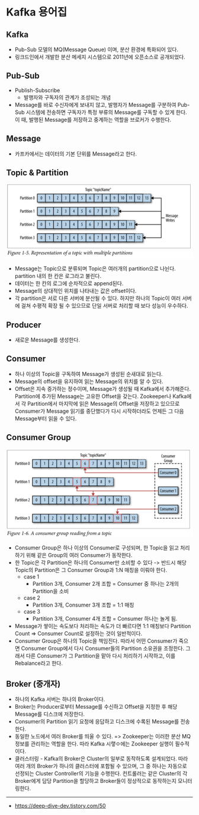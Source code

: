 # Kafka 용어집

## Kafka

- Pub-Sub 모델의 MQ(Message Queue) 이며, 분산 환경에 특화되어 있다.
- 링크드인에서 개발한 분산 메세지 시스템으로 2011년에 오픈소스로 공개되었다.

## Pub-Sub

- Publish-Subscribe
    - 발행자와 구독자의 관계가 조성되는 개념
- Message를 바로 수신자에게 보내지 않고, 발행자가 Message를 구분하여 Pub-Sub 시스템에 전송하면 구독자가 특정 부류의 Message를 구독할 수 있게 한다. 이 때, 발행된 Message를
  저장하고 중계하는 역할을 브로커가 수행한다.

## Message

- 카프카에서는 데이터의 기본 단위를 Message라고 한다.

## Topic & Partition

![Topic_Partition.png](../../images/Topic_Partition.png)

- Message는 Topic으로 분류되며 Topic은 여러개의 partition으로 나뉜다. partition 내의 한 칸은 로그라고 불린다.
- 데이터는 한 칸의 로그에 순차적으로 append된다.
- Message의 상대적인 위치를 나타내는 값은 offset이다.
- 각 partition은 서로 다른 서버에 분산될 수 있다. 하지만 하나의 Topic이 여러 서버에 걸쳐 수평적 확장 될 수 있으므로 단일 서버로 처리할 때 보다 성능이 우수하다.

## Producer

- 새로운 Message를 생성한다.

## Consumer

- 하나 이상의 Topic을 구독하여 Message가 생성된 순새대로 읽는다.
- Message의 offset을 유지하여 읽는 Message의 위치를 알 수 있다.
- Offset은 지속 증가하는 정수이며, Message가 생성될 때 Kafka에서 추가해준다. Partition에 추가된 Message는 고유한 Offset을 갖는다. Zookeeper나 Kafka에서 각
  Partition에서 마지막에 읽은 Message의 Offset을 저장하고 있으므로 Consumer가 Message 읽기를 중단했다가 다시 시작하더라도 언제든 그 다음 Message부터 읽을 수 있다.

## Consumer Group

![consumer_group.png](../../images/consumer_group.png)

- Consumer Group은 하나 이상의 Consumer로 구성되며, 한 Topic을 읽고 처리하기 위해 같은 Group의 여러 Consumer가 동작한다.
- 한 Topic은 각 Partition은 하나의 Consumer만 소비할 수 있다 -> 반드시 해당 Topic의 Partition은 그 Consumer Group과 1:N 매칭을 이뤄야 한다.
    - case 1
      - Partition 3개, Consumer 2개 조합 = Consumer 중 하나는 2개의 Partition을 소비
    - case 2
      - Partition 3개, Consumer 3개 조합 = 1:1 매칭
    - case 3
      - Partition 3개, Consumer 4개 조합 = Consumer 하나는 놀게 됨.
- Message가 쌓이는 속도보다 처리하는 속도가 더 빠르다면 1:1 매칭보다 Partition Count => Consumer Count로 설정하는 것이 일반적이다.
- Consumer Group은 하나의 Topic을 책임진다. 따라서 어떤 Consumer가 죽으면 Consumer Group에서 다시 Consumer들의 Partition 소유권을 조정한다. 그래서 다른 Consumer가 그 Partition을 맡아 다시 처리하기 시작하고, 이를 Rebalance라고 한다.

## Broker (중개자)
- 하나의 Kafka 서버는 하나의 Broker이다.
- Broker는 Producer로부터 Message를 수신하고 Offset을 지정한 후 해당 Message를 디스크에 저장한다.
- Consumer의 Partition 읽기 요청에 응답하고 디스크에 수록된 Message를 전송한다.
- 동일한 노드에서 여러 Broker를 띄울 수 있다. => Zookeeper는 이러한 분산 MQ 정보를 관리하는 역할을 한다. 따라 Kafka 시랳ㅇ에는 Zookeeper 실행이 필수적이다.
- 클러스터링 - Kafka의 Broker은 Cluster의 일부로 동작하도록 설계되었다. 따라 여러 개의 Broker가 하나의 클러스터에 포함될 수 있으며, 그 중 하나는 자동으로 선정되는 Cluster Controller의 기능을 수행한다. 컨트롤러는 같은 Cluster의 각 Broker에게 담당 Partition을 할당하고 Broker들이 정상적으로 동작하는지 모니터링한다.


---

- https://deep-dive-dev.tistory.com/50
